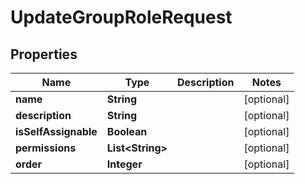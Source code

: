 

# UpdateGroupRoleRequest


## Properties

Name | Type | Description | Notes
------------ | ------------- | ------------- | -------------
**name** | **String** |  |  [optional]
**description** | **String** |  |  [optional]
**isSelfAssignable** | **Boolean** |  |  [optional]
**permissions** | **List&lt;String&gt;** |  |  [optional]
**order** | **Integer** |  |  [optional]



